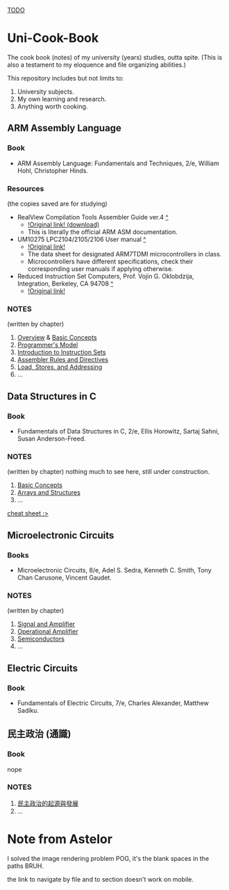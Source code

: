 [TODO](TODO.md)
# Uni-Cook-Book
The cook book (notes) of my university (years) studies, outta spite. (This is also a testament to my eloquence and file organizing abilities.)

This repository includes but not limits to:
1. University subjects.
2. My own learning and research.
3. Anything worth cooking.

## ARM Assembly Language
### Book
- ARM Assembly Language: Fundamentals and Techniques, 2/e, William Hohl, Christopher Hinds.

### Resources
(the copies saved are for studying)
- RealView Compilation Tools Assembler Guide ver.4 [^](ARM-ASM/resources/DUI0204J_rvct_assembler_guide.pdf)
  - [!Original link! (download)](https://documentation-service.arm.com/static/5e9739fdc160f81d636ac1a2?token=)
  - This is literally the official ARM ASM documentation.
- UM10275 LPC2104/2105/2106 User manual [^](/ARM-ASM/resources/LPC2104_2105_2106.pdf)
  - [!Original link!](https://www.nxp.com/docs/en/user-guide/UM10275.pdf)
  - The data sheet for designated ARM7TDMI microcontrollers in class.
  - Microcontrollers have different specifications, check their corresponding user manuals if applying otherwise.
- Reduced Instruction Set Computers, Prof. Vojin G. Oklobdzija, Integration, Berkeley, CA 94708 [^](ARM-ASM/resources/RISC-Chaptr.PDF)
  - [!Original link!](https://www.ece.ucdavis.edu/~vojin/CLASSES/EEC180B/Fall99/Writings/RISC-Chaptr.PDF)

### NOTES
(written by chapter)
1. [Overview](/ARM-ASM/01-Overview.md) & [Basic Concepts](/ARM-ASM/01.2-Basics.md)
2. [Programmer's Model](/ARM-ASM/02-Programmer's-Model.md)
3. [Introduction to Instruction Sets](/ARM-ASM/03-Intro-to-Instruction-Sets.md)
4. [Assembler Rules and Directives](/ARM-ASM/04-Assembler-Rules-and-Directives.md)
5. [Load, Stores, and Addressing](/ARM-ASM/05-Loads-Stores-Addressing.md)
6. ...

## Data Structures in C
### Book
- Fundamentals of Data Structures in C, 2/e, Ellis Horowitz, Sartaj Sahni, Susan Anderson-Freed.

### NOTES
(written by chapter)
nothing much to see here, still under construction.
1. [Basic Concepts](/Data-Structure-in-C/01-Basic-Concepts.md)
2. [Arrays and Structures](/Data-Structure-in-C/02-Arrays-and-Structures.md)
3. ...

[cheat sheet :>](/Data-Structure-in-C/cheat-sheet.md)

## Microelectronic Circuits
### Books
- Microelectronic Circuits, 8/e, Adel S. Sedra, Kenneth C. Smith, Tony Chan Carusone, Vincent Gaudet.

### NOTES
(written by chapter)
1. [Signal and Amplifier](/Microeletronics-Circuits/01-signal-amp.md)
2. [Operational Amplifier](/Microeletronics-Circuits/02-op-amp.md)
3. [Semiconductors](/Microeletronics-Circuits/03-semiconductor.md)
4. ...

## Electric Circuits
### Book
- Fundamentals of Electric Circuits, 7/e, Charles Alexander, Matthew Sadiku.

## 民主政治 (通識)
### Book
nope

### NOTES
1. [民主政治的起源與發展](/民主政治/01-Origins-and-Evolvement.md)
2. ...

# Note from Astelor
I solved the image rendering problem POG, it's the blank spaces in the paths BRUH.

the link to navigate by file and to section doesn't work on mobile.

